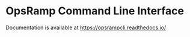 # OpsRamp Command Line Interface

Documentation is available at https://opsrampcli.readthedocs.io/



